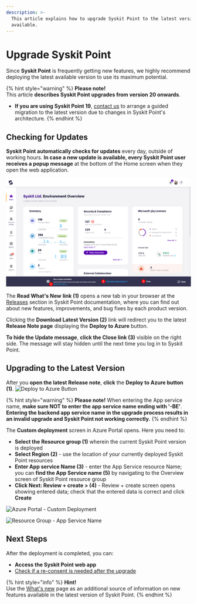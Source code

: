 ```yaml
---
description: >-
  This article explains how to upgrade Syskit Point to the latest version
  available.
---
```


# Upgrade Syskit Point

Since **Syskit Point** is frequently getting new features, we highly recommend deploying the latest available version to use its maximum potential.

{% hint style="warning" %}
**Please note!**\
This article **describes Syskit Point upgrades from version 20 onwards**.

* **If you are using Syskit Point 19**, [contact us](https://www.syskit.com/company/contact-us/) to arrange a guided migration to the latest version due to changes in Syskit Point's architecture.
{% endhint %}

## Checking for Updates

**Syskit Point automatically checks for updates** every day, outside of working hours. **In case a new update is available, every Syskit Point user** **receives a popup message** at the bottom of the Home screen when they open the web application.

![Home screen - New Update Available](../../.gitbook/assets/upgrade-syskit-point-new-update-available.png)

The **Read What's New** **link (1)** opens a new tab in your browser at the [Releases](../../releases/) section in Syskit Point documentation, where you can find out about new features, improvements, and bug fixes by each product version.

Clicking the **Download Latest Version (2)** link will redirect you to the latest **Release Note page** displaying the **Deploy to Azure** button.

**To hide the Update message**, **click the Close link (3)** visible on the right side. The message will stay hidden until the next time you log in to Syskit Point.

## Upgrading to the Latest Version

After you **open the latest Release note**, **click** the **Deploy to Azure button (1)**. ![Deploy to Azure Button](../../.gitbook/assets/upgrade-syskit-point\_deploy-button.png)

{% hint style="warning" %}
**Please note!** When entering the App service name, **make sure NOT to enter the app service name ending with '-BE'**. **Entering the backend app service name in the upgrade process results in an invalid upgrade and Syskit Point not working correctly.**
{% endhint %}

The **Custom deployment** screen in Azure Portal opens. Here you need to:

* **Select the Resource group (1)** wherein the current Syskit Point version is deployed
* **Select Region (2)** - use the location of your currently deployed Syskit Point resources
* **Enter App service Name (3)** - enter the App Service resource Name; you can **find the App Service name (5)** by navigating to the Overview screen of Syskit Point resource group
* **Click Next: Review + create > (4)** - Review + create screen opens showing entered data; check that the entered data is correct and click **Create**

![Azure Portal - Custom Deployment](../../.gitbook/assets/upgrade-syskit-point\_custom-deployment.png)

![Resource Group - App Service Name](../../.gitbook/assets/upgrade-syskit-point\_app-service-name.png)

## Next Steps

After the deployment is completed, you can:

* **Access the Syskit Point web app**
* [Check if a re-consent is needed after the upgrade](../../requirements/permission-requirements-change-log.md)

{% hint style="info" %}
**Hint!**\
Use the [What's new](https://www.syskit.com/products/point/whats-new/) page as an additional source of information on new features available in the latest version of Syskit Point.
{% endhint %}
